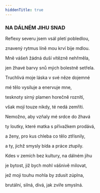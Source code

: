 ```yaml
---
hiddenTitle: true
---
```


### NA DÁLNÉM JIHU SNAD

Reflexy severu jsem vsál pletí pobledlou, 

znavený rytmus líně mou krví bije mdlou. 

Mně vášeň žádná duší vítězně nehřměla, 

jen žhavé barvy snů mých bolestně setřela.

Truchlivá moje láska v své něze dojemné 

mé tělo vysiluje a enervuje mne, 

tesknoty sirný plamen horečně roznítí, 

však mojí touze nikdy, té nedá zemříti.

Nemožno, aby vzňaly mé srdce do žhavá 

ty loutky, které matka s přívažkem prodává, 

a ženy, pro kus chleba co tělo ztřísnily, 

a ty, jichž smysly bída a práce ztupily.

Kdes v zemích bez kultury, na dálném jihu 

je bytost, již bych mohl vášnivě milovat, 

jež moji touhu mohla by zdusit zúplna, 

brutální, silná, divá, jak zvíře smyslná.
